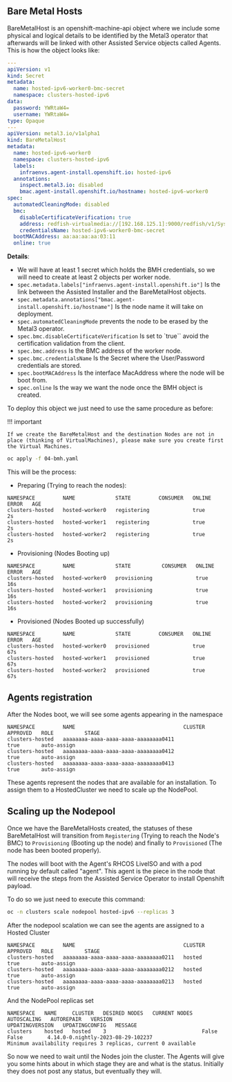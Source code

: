 ## Bare Metal Hosts

BareMetalHost is an openshift-machine-api object where we include some physical and logical details to be identified by the Metal3 operator that afterwards will be linked with other Assisted Service objects called Agents. This is how the object looks like:

```yaml
---
apiVersion: v1
kind: Secret
metadata:
  name: hosted-ipv6-worker0-bmc-secret
  namespace: clusters-hosted-ipv6
data:
  password: YWRtaW4=
  username: YWRtaW4=
type: Opaque
---
apiVersion: metal3.io/v1alpha1
kind: BareMetalHost
metadata:
  name: hosted-ipv6-worker0
  namespace: clusters-hosted-ipv6
  labels:
    infraenvs.agent-install.openshift.io: hosted-ipv6
  annotations:
    inspect.metal3.io: disabled
    bmac.agent-install.openshift.io/hostname: hosted-ipv6-worker0
spec:
  automatedCleaningMode: disabled
  bmc:
    disableCertificateVerification: true
    address: redfish-virtualmedia://[192.168.125.1]:9000/redfish/v1/Systems/local/hosted-ipv6-worker0
    credentialsName: hosted-ipv6-worker0-bmc-secret
  bootMACAddress: aa:aa:aa:aa:03:11
  online: true
```

**Details**:

- We will have at least 1 secret which holds the BMH credentials, so we will need to create at least 2 objects per worker node.
- `spec.metadata.labels["infraenvs.agent-install.openshift.io"]` Is the link between the Assisted Installer and the BareMetalHost objects.
- `spec.metadata.annotations["bmac.agent-install.openshift.io/hostname"]` Is the node name it will take on deployment.
- `spec.automatedCleaningMode` prevents the node to be erased by the Metal3 operator.
- `spec.bmc.disableCertificateVerification` Is set to `true`` avoid the certification validation from the client.
- `spec.bmc.address` Is the BMC address of the worker node.
- `spec.bmc.credentialsName` Is the Secret where the User/Password credentials are stored.
- `spec.bootMACAddress` Is the interface MacAddress where the node will be boot from.
- `spec.online` Is the way we want the node once the BMH object is created.

To deploy this object we just need to use the same procedure as before:

!!! important

    If we create the BareMetalHost and the destination Nodes are not in place (thinking of VirtualMachines), please make sure you create first the Virtual Machines.

```bash
oc apply -f 04-bmh.yaml
```

This will be the process:

- Preparing (Trying to reach the nodes):
```
NAMESPACE         NAME             STATE         CONSUMER   ONLINE   ERROR   AGE
clusters-hosted   hosted-worker0   registering              true             2s
clusters-hosted   hosted-worker1   registering              true             2s
clusters-hosted   hosted-worker2   registering              true             2s
```

- Provisioning (Nodes Booting up)
```
NAMESPACE         NAME             STATE          CONSUMER   ONLINE   ERROR   AGE
clusters-hosted   hosted-worker0   provisioning              true             16s
clusters-hosted   hosted-worker1   provisioning              true             16s
clusters-hosted   hosted-worker2   provisioning              true             16s
```

- Provisioned (Nodes Booted up successfully)
```
NAMESPACE         NAME             STATE         CONSUMER   ONLINE   ERROR   AGE
clusters-hosted   hosted-worker0   provisioned              true             67s
clusters-hosted   hosted-worker1   provisioned              true             67s
clusters-hosted   hosted-worker2   provisioned              true             67s
```

## Agents registration

After the Nodes boot, we will see some agents appearing in the namespace

```
NAMESPACE         NAME                                   CLUSTER   APPROVED   ROLE          STAGE
clusters-hosted   aaaaaaaa-aaaa-aaaa-aaaa-aaaaaaaa0411             true       auto-assign
clusters-hosted   aaaaaaaa-aaaa-aaaa-aaaa-aaaaaaaa0412             true       auto-assign
clusters-hosted   aaaaaaaa-aaaa-aaaa-aaaa-aaaaaaaa0413             true       auto-assign
```

These agents represent the nodes that are available for an installation. To assign them to a HostedCluster we need to scale up the NodePool.

## Scaling up the Nodepool

Once we have the BareMetalHosts created, the statuses of these BareMetalHost will transition from `Registering` (Trying to reach the Node's BMC) to `Provisioning` (Booting up the node) and finally to `Provisioned` (The node has been booted properly).

The nodes will boot with the Agent's RHCOS LiveISO and with a pod running by default called "agent". This agent is the piece in the node that will receive the steps from the Assisted Service Operator to install Openshift payload.

To do so we just need to execute this command:

```bash
oc -n clusters scale nodepool hosted-ipv6 --replicas 3
```

After the nodepool scalation we can see the agents are assigned to a Hosted Cluster

```
NAMESPACE         NAME                                   CLUSTER   APPROVED   ROLE          STAGE
clusters-hosted   aaaaaaaa-aaaa-aaaa-aaaa-aaaaaaaa0211   hosted    true       auto-assign
clusters-hosted   aaaaaaaa-aaaa-aaaa-aaaa-aaaaaaaa0212   hosted    true       auto-assign
clusters-hosted   aaaaaaaa-aaaa-aaaa-aaaa-aaaaaaaa0213   hosted    true       auto-assign
```

And the NodePool replicas set

```
NAMESPACE   NAME     CLUSTER   DESIRED NODES   CURRENT NODES   AUTOSCALING   AUTOREPAIR   VERSION                              UPDATINGVERSION   UPDATINGCONFIG   MESSAGE
clusters    hosted   hosted    3                               False         False        4.14.0-0.nightly-2023-08-29-102237                                      Minimum availability requires 3 replicas, current 0 available
```

So now we need to wait until the Nodes join the cluster. The Agents will give you some hints about in which stage they are and what is the status. Initially they does not post any status, but eventually they will.
